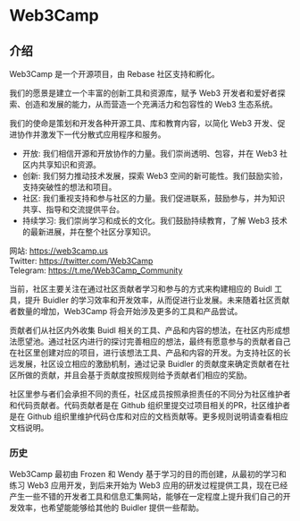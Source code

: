 # Web3Camp

## 介绍

Web3Camp 是一个开源项目，由 Rebase 社区支持和孵化。

我们的愿景是建立一个丰富的创新工具和资源库，赋予 Web3 开发者和爱好者探索、创造和发展的能力，从而营造一个充满活力和包容性的 Web3 生态系统。

我们的使命是策划和开发各种开源工具、库和教育内容，以简化 Web3 开发、促进协作并激发下一代分散式应用程序和服务。

- 开放: 我们相信开源和开放协作的力量。我们崇尚透明、包容，并在 Web3 社区内共享知识和资源。
- 创新: 我们努力推动技术发展，探索 Web3 空间的新可能性。我们鼓励实验，支持突破性的想法和项目。
- 社区: 我们重视支持和参与社区的力量。我们促进联系，鼓励参与，并为知识共享、指导和交流提供平台。
- 持续学习: 我们崇尚学习和成长的文化。我们鼓励持续教育，了解 Web3 技术的最新进展，并在整个社区分享知识。

网站: https://web3camp.us  
Twitter: https://twitter.com/Web3Camp  
Telegram: https://t.me/Web3Camp_Community  

当前，社区主要关注在通过社区贡献者学习和参与的方式来构建相应的 Buidl 工具，提升 Buidler 的学习效率和开发效率，从而促进行业发展。未来随着社区贡献者数量的增加，Web3Camp 将会开始涉及更多的工具和产品尝试。

贡献者们从社区内外收集 Buidl 相关的工具、产品和内容的想法，在社区内形成想法愿望池。通过社区内进行的探讨完善相应的想法，最终有愿意参与的贡献者自己在社区里创建对应的项目，进行该想法工具、产品和内容的开发。为支持社区的长远发展，社区设立相应的激励机制，通过记录 Buidler 的贡献度来确定贡献者在社区所做的贡献，并且会基于贡献度按照规则给予贡献者们相应的奖励。

社区里参与者们会承担不同的责任，社区成员按照承担责任的不同分为社区维护者和代码贡献者。代码贡献者是在 Github 组织里提交过项目相关的PR，社区维护者是在 Github 组织里维护代码仓库和对应的文档贡献等。更多规则说明请查看相应文档说明。


### 历史
Web3Camp 最初由 Frozen 和 Wendy 基于学习的目的而创建，从最初的学习和练习 Web3 应用开发，到后来开始为 Web3 应用的研发过程提供工具，现在已经产生一些不错的开发者工具和信息汇集网站，能够在一定程度上提升我们自己的开发效率，也希望能能够给其他的 Buidler 提供一些帮助。